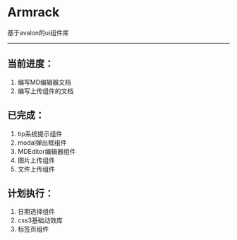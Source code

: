 # Armrack
基于avalon的ui组件库

---
## 当前进度：
1. 编写MD编辑器文档
1. 编写上传组件的文档


## 已完成：
1. tip系统提示组件
1. modal弹出框组件
1. MDEditor编辑器组件
1. 图片上传组件
1. 文件上传组件

## 计划执行：
1. 日期选择组件
1. css3基础动效库
1. 标签页组件